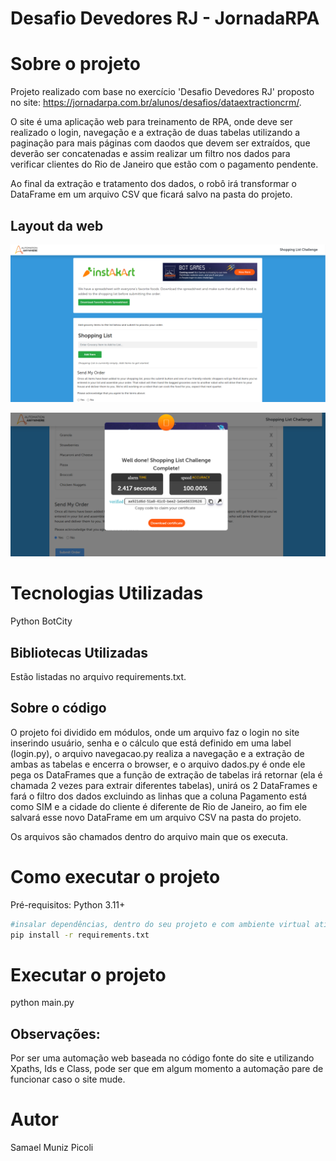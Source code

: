# Desafio Devedores RJ - JornadaRPA

# Sobre o projeto

Projeto realizado com base no exercício 'Desafio Devedores RJ' proposto no site: https://jornadarpa.com.br/alunos/desafios/dataextractioncrm/.

O site é uma aplicação web para treinamento de RPA, onde deve ser realizado o login, navegação e a extração de duas tabelas utilizando a paginação para mais páginas com daodos que devem ser extraídos, que deverão ser concatenadas e assim realizar um filtro nos dados para verificar clientes do Rio de Janeiro que estão com o pagamento pendente. 

Ao final da extração e tratamento dos dados, o robô irá transformar o DataFrame em um arquivo CSV que ficará salvo na pasta do projeto.

## Layout da web
![Web 1](https://github.com/Samaelpicoli/Online_Grocery_Ordering/blob/main/assets/web1.PNG)

![Web 2](https://github.com/Samaelpicoli/Online_Grocery_Ordering/blob/main/assets/acuracia.png)


# Tecnologias Utilizadas

Python
BotCity

## Bibliotecas Utilizadas

Estão listadas no arquivo requirements.txt.

## Sobre o código

O projeto foi dividido em módulos, onde um arquivo faz o login no site inserindo usuário, senha e o cálculo que está definido em uma label (login.py), o arquivo navegacao.py realiza a navegação e a extração de ambas as tabelas e encerra o browser, e o arquivo dados.py é onde ele pega os DataFrames que a função de extração de tabelas irá retornar (ela é chamada 2 vezes para extrair diferentes tabelas), unirá os 2 DataFrames e fará o filtro dos dados excluindo as linhas que a coluna Pagamento está como SIM e a cidade do cliente é diferente de Rio de Janeiro, ao fim ele salvará esse novo DataFrame em um arquivo CSV na pasta do projeto.

Os arquivos são chamados dentro do arquivo main que os executa.


# Como executar o projeto
Pré-requisitos: Python 3.11+

```bash
#insalar dependências, dentro do seu projeto e com ambiente virtual ativo:
pip install -r requirements.txt
```

# Executar o projeto
python main.py

## Observações:

Por ser uma automação web baseada no código fonte do site e utilizando Xpaths, Ids e Class, pode ser que em 
algum momento a automação pare de funcionar caso o site mude.

# Autor
Samael Muniz Picoli

